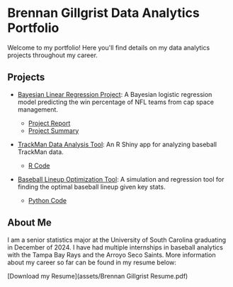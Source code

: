 # Brennan Gillgrist Data Analytics Portfolio

Welcome to my portfolio! Here you'll find details on my data analytics projects throughout my career.

## Projects

- [Bayesian Linear Regression Project](bayesian-regression/README.md): A Bayesian logistic regression model predicting the win percentage of NFL teams from cap space management.
  - [Project Report](bayesian-regression/Project.Report)
  - [Project Summary](bayesian-regression/Project.Summary)

- [TrackMan Data Analysis Tool](trackman-analysis/README.md): An R Shiny app for analyzing baseball TrackMan data.
  - [R Code](trackman-analysis/Baseball.TrackMan.Analysis.R)

- [Baseball Lineup Optimization Tool](lineup-optimization/README.md): A simulation and regression tool for finding the optimal baseball lineup given key stats.
  - [Python Code](lineup-optimization/Lineup.Opt.py)

## About Me
I am a senior statistics major at the University of South Carolina graduating in December of 2024. I have had multiple internships in baseball analytics with the Tampa Bay Rays and the Arroyo Seco Saints. More information about my career so far can be found in my resume below: 

[Download my Resume](assets/Brennan Gillgrist Resume.pdf)
